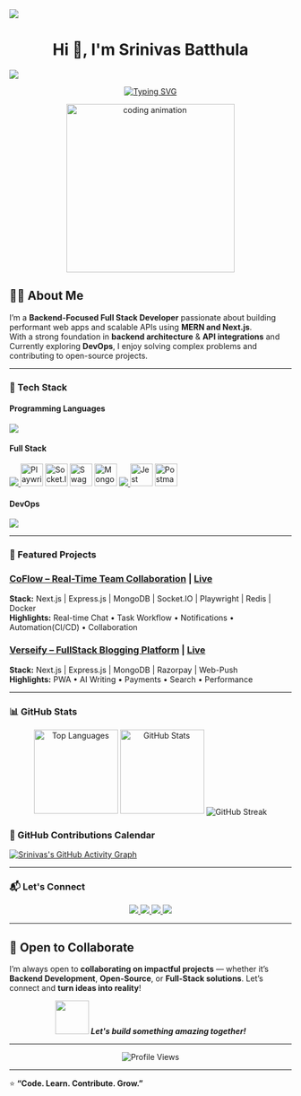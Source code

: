 <!--
👋 Hi, I'm Srinivas Batthula — Backend-Focused | Full-Stack Developer | MERN | Next.js | Open Source Enthusiast
Explore more on my portfolio -> srinivas-batthula.vercel.app
-->

<img src="https://user-images.githubusercontent.com/73097560/115834477-dbab4500-a447-11eb-908a-139a6edaec5c.gif">
<h1 align="center">Hi 👋, I'm Srinivas Batthula</h1>
<img src="https://user-images.githubusercontent.com/73097560/115834477-dbab4500-a447-11eb-908a-139a6edaec5c.gif">

<p align="center">
  <a href="https://git.io/typing-svg"><img src="https://readme-typing-svg.demolab.com?font=Fira+Code&pause=1000&color=22D3EE&center=true&vCenter=true&width=435&lines=Open+Source+Enthusiast;Tech+Enthusiast;Problem+Solver;MERN+Stack+Developer" alt="Typing SVG" /></a>
</p>

<div align="center">
  <img src="https://media.giphy.com/media/qgQUggAC3Pfv687qPC/giphy.gif" width="300" alt="coding animation">
</div>

## 👨‍💻 About Me
I’m a **Backend-Focused Full Stack Developer** passionate about building performant web apps and scalable APIs using **MERN and Next.js**.   
With a strong foundation in **backend architecture** & **API integrations** and Currently exploring **DevOps**, I enjoy solving complex problems and contributing to open-source projects. 

---

### 🧰 Tech Stack

#### Programming Languages
<p align="left" title="JavaScript, TypeScript, Java, Python">
  <a href="https://skillicons.dev">
    <img src="https://skillicons.dev/icons?i=javascript,ts,java,python" />
  </a>
</p>

#### Full Stack
<p align="left" title="React, NextJs, Node.Js, ExpressJs, FastAPI, Pug, Redis, Playwright, SocketIO, SwaggerDocs, Mongoose, Prisma, MongoDB, PostGreSQL, VSCode, Jest, Postman">
  <a href="https://skillicons.dev">
    <img src="https://skillicons.dev/icons?i=react,nextjs,nodejs,express,fastapi,pug,redis" />
  </a>
  <img src="https://cdn.jsdelivr.net/gh/devicons/devicon/icons/playwright/playwright-original.svg" width="40" alt="Playwright"/>
  <img src="https://cdn.jsdelivr.net/gh/devicons/devicon/icons/socketio/socketio-original.svg" width="40" alt="Socket.IO"/>
  <img src="https://raw.githubusercontent.com/simple-icons/simple-icons/develop/icons/swagger.svg" width="40" alt="Swagger Docs" />
  <img src="https://raw.githubusercontent.com/simple-icons/simple-icons/develop/icons/mongoose.svg" width="40" alt="Mongoose" />
  <a href="https://skillicons.dev">
    <img src="https://skillicons.dev/icons?i=prisma,mongodb,postgresql,vscode" />
  </a>
<img src="https://cdn.jsdelivr.net/gh/devicons/devicon/icons/jest/jest-plain.svg" width="40" alt="Jest" />
<img src="https://cdn.jsdelivr.net/gh/devicons/devicon/icons/postman/postman-original.svg" width="40" alt="Postman" />
</p>

#### DevOps
<p align="left" title="Git, GitHub, GitHub-Actions, Docker">
  <a href="https://skillicons.dev">
    <img src="https://skillicons.dev/icons?i=git,github,githubactions,docker" />
  </a>
</p>

---

### 🚀 Featured Projects

### [CoFlow – Real-Time Team Collaboration](https://github.com/srinivas-batthula/coflow) | [Live](https://coflow.netlify.app)  
**Stack:** Next.js | Express.js | MongoDB | Socket.IO | Playwright | Redis | Docker  
**Highlights:** Real-time Chat • Task Workflow • Notifications • Automation(CI/CD) • Collaboration  

### [Verseify – FullStack Blogging Platform](https://github.com/srinivas-batthula/verseify) | [Live](https://verseify.netlify.app)  
**Stack:** Next.js | Express.js | MongoDB | Razorpay | Web-Push  
**Highlights:** PWA • AI Writing • Payments • Search • Performance

---

### 📊 GitHub Stats

<p align="center">
  <img src="https://github-readme-stats.vercel.app/api/top-langs?username=srinivas-batthula&show_icons=true&locale=en&layout=compact&theme=tokyonight" height="150" alt="Top Languages" />
  <img src="https://github-readme-stats.vercel.app/api?username=srinivas-batthula&show_icons=true&locale=en&theme=tokyonight" height="150" alt="GitHub Stats" />
  <img align="center" src="https://github-readme-streak-stats.herokuapp.com/?user=srinivas-batthula&" alt="GitHub Streak" />
</p>

### 📅 GitHub Contributions Calendar

[![Srinivas's GitHub Activity Graph](https://github-readme-activity-graph.vercel.app/graph?username=srinivas-batthula&theme=tokyo-night)](https://github.com/ashutosh00710/github-readme-activity-graph)

---

### 📬 Let's Connect

<p align="center">
  <a href="https://www.linkedin.com/in/srinivas-batthula/">
    <img src="https://img.shields.io/badge/LinkedIn-0A66C2?style=for-the-badge&logo=linkedin&logoColor=white"/>
  </a>
  <a href="mailto:srinivasbatthula05.official@gmail.com">
    <img src="https://img.shields.io/badge/Gmail-EA4335?style=for-the-badge&logo=gmail&logoColor=white"/>
  </a>
  <a href="https://leetcode.com/srinivas-batthula/">
  <img src="https://img.shields.io/badge/LeetCode-FFA116?style=for-the-badge&logo=leetcode&logoColor=white"/>
</a>
  <a href="https://x.com/SrinivasBa76642" target="_blank">
    <img src="https://img.shields.io/badge/Twitter-1DA1F2?style=for-the-badge&logo=x&logoColor=white"/>
  </a>
</p>

---

## 💬 Open to Collaborate

I’m always open to **collaborating on impactful projects** — whether it’s **Backend Development**, **Open-Source**, or **Full-Stack solutions**.
Let’s connect and **turn ideas into reality**!

<p align="center">
  <img src="https://media.giphy.com/media/LnQjpWaON8nhr21vNW/giphy.gif" width="60"> 
  <em><b>Let's build something amazing together!</b></em>
</p>

---

<p align="center">
  <img src="https://komarev.com/ghpvc/?username=srinivas-batthula&style=flat-square&color=00bcd4" alt="Profile Views" />
</p>

---

⭐ **“Code. Learn. Contribute. Grow.”**

